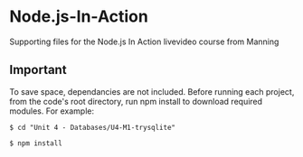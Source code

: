 # Node.js-In-Action
Supporting files for the Node.js In Action livevideo course from Manning

## Important
To save space, dependancies are not included. Before running each project, from the code's root directory, run npm install to download required modules. For example:

`$ cd "Unit 4 - Databases/U4-M1-trysqlite"`

`$ npm install`

